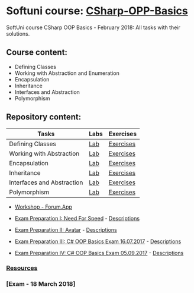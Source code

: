 # Softuni course: [CSharp-OPP-Basics](https://softuni.bg/trainings/1842/csharp-oop-basics-february-2018)
SoftUni course CSharp OOP Basics - February 2018: All tasks with their solutions.

## Course content:
- Defining Classes
- Working with Abstraction and Enumeration
- Encapsulation
- Inheritance
- Interfaces and Abstraction
- Polymorphism

## Repository content:
Tasks							| Labs																																| Exercises																																	
--------------------------------|-----------------------------------------------------------------------------------------------------------------------------------|----------------
Defining Classes				| [Lab](https://github.com/dobroslav-atanasov/CSharp-OOP-Basics/tree/master/01.DefiningClasses-Lab)									| [Exercises](https://github.com/dobroslav-atanasov/CSharp-OOP-Basics/tree/master/02.DefiningClasses-Exercises)
Working with Abstraction		| [Lab](https://github.com/dobroslav-atanasov/CSharp-OOP-Basics/tree/master/03.WorkingWithAbstraction-Lab)							| [Exercises](https://github.com/dobroslav-atanasov/CSharp-OOP-Basics/tree/master/04.WorkingWithAbstraction-Exercises)
Encapsulation					| [Lab](https://github.com/dobroslav-atanasov/CSharp-OOP-Basics/tree/master/05.Encapsulation-Lab)									| [Exercises](https://github.com/dobroslav-atanasov/CSharp-OOP-Basics/tree/master/06.Encapsulation-Exercises)
Inheritance						| [Lab](https://github.com/dobroslav-atanasov/CSharp-OOP-Basics/tree/master/07.Inheritance-Lab)										| [Exercises](https://github.com/dobroslav-atanasov/CSharp-OOP-Basics/tree/master/08.Inheritance-Exercises)
Interfaces and Abstraction		| [Lab](https://github.com/dobroslav-atanasov/CSharp-OOP-Basics/tree/master/09.InterfacesAndAbstraction-Lab)						| [Exercises](https://github.com/dobroslav-atanasov/CSharp-OOP-Basics/tree/master/10.InterfacesAndAbstraction-Exercises)
Polymorphism					| [Lab](https://github.com/dobroslav-atanasov/CSharp-OOP-Basics/tree/master/11.Polymorphism-Lab)									| [Exercises](https://github.com/dobroslav-atanasov/CSharp-OOP-Basics/tree/master/12.Polymorphism-Exercises)

- [Workshop - Forum.App](https://github.com/dobroslav-atanasov/CSharp-OOP-Basics/tree/master/13.Workshop-Forum)

- [Exam Preparation I: Need For Speed]() - [Descriptions]()
- [Exam Preparation II: Avatar]() - [Descriptions]()
- [Exam Preparation III: C# OOP Basics Exam 16.07.2017]() - [Descriptions]()
- [Exam Preparation IV: C# OOP Basics Exam 05.09.2017]() - [Descriptions]()

### [Resources](https://github.com/dobroslav-atanasov/CSharp-OOP-Basics/tree/master/Resources)

### [Exam - 18 March 2018]